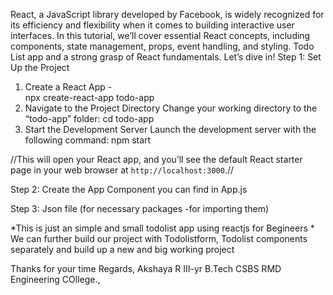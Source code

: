 React, a JavaScript library developed by Facebook, is widely recognized for its efficiency and flexibility when it comes to building interactive user interfaces. In this tutorial, we’ll cover essential React concepts, including components, state management, props, event handling, and styling.
Todo List app and a strong grasp of React fundamentals. Let’s dive in!
Step 1: 
Set Up the Project
1. Create a React App  -  
npx create-react-app todo-app
2. Navigate to the Project Directory
Change your working directory to the “todo-app” folder:
cd todo-app
3. Start the Development Server
Launch the development server with the following command:
npm start

//This will open your React app, and you’ll see the default React starter page in your web browser at `http://localhost:3000`.//

Step 2: Create the App Component
   you can find in App.js

Step 3: Json file (for necessary packages -for importing them) 



*This is just an simple and small todolist app using reactjs for Begineers *
We can further build our project with Todolistform, Todolist components separately and build up a new and big working project 

Thanks for your time 
Regards,
     Akshaya R
     III-yr B.Tech CSBS
     RMD Engineering COllege.,
